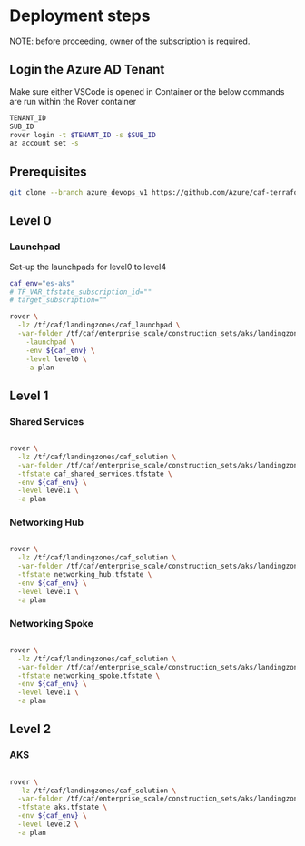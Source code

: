 # Deployment steps

NOTE: before proceeding, owner of the subscription is required.

## Login the Azure AD Tenant

Make sure either VSCode is opened in Container or the below commands are run within the Rover container

```bash
TENANT_ID
SUB_ID
rover login -t $TENANT_ID -s $SUB_ID
az account set -s
```

## Prerequisites

```bash
git clone --branch azure_devops_v1 https://github.com/Azure/caf-terraform-landingzones.git /tf/caf/landingzones
```

## Level 0

### Launchpad
Set-up the launchpads for level0 to level4

```bash
caf_env="es-aks"
# TF_VAR_tfstate_subscription_id=""
# target_subscription=""

rover \
  -lz /tf/caf/landingzones/caf_launchpad \
  -var-folder /tf/caf/enterprise_scale/construction_sets/aks/landingzone/online/aks_secure_baseline/configuration/level0/launchpad \
    -launchpad \
    -env ${caf_env} \
    -level level0 \
    -a plan
```
## Level 1

### Shared Services

```bash

rover \
  -lz /tf/caf/landingzones/caf_solution \
  -var-folder /tf/caf/enterprise_scale/construction_sets/aks/landingzone/online/aks_secure_baseline/configuration/level1/shared_services \
  -tfstate caf_shared_services.tfstate \
  -env ${caf_env} \
  -level level1 \
  -a plan

```
### Networking Hub

```bash

rover \
  -lz /tf/caf/landingzones/caf_solution \
  -var-folder /tf/caf/enterprise_scale/construction_sets/aks/landingzone/online/aks_secure_baseline/configuration/level1/networking_hub \
  -tfstate networking_hub.tfstate \
  -env ${caf_env} \
  -level level1 \
  -a plan

```

### Networking Spoke

```bash

rover \
  -lz /tf/caf/landingzones/caf_solution \
  -var-folder /tf/caf/enterprise_scale/construction_sets/aks/landingzone/online/aks_secure_baseline/configuration/level1/networking_spoke \
  -tfstate networking_spoke.tfstate \
  -env ${caf_env} \
  -level level1 \
  -a plan

```
## Level 2

### AKS

```bash

rover \
  -lz /tf/caf/landingzones/caf_solution \
  -var-folder /tf/caf/enterprise_scale/construction_sets/aks/landingzone/online/aks_secure_baseline/configuration/level2/aks \
  -tfstate aks.tfstate \
  -env ${caf_env} \
  -level level2 \
  -a plan

```